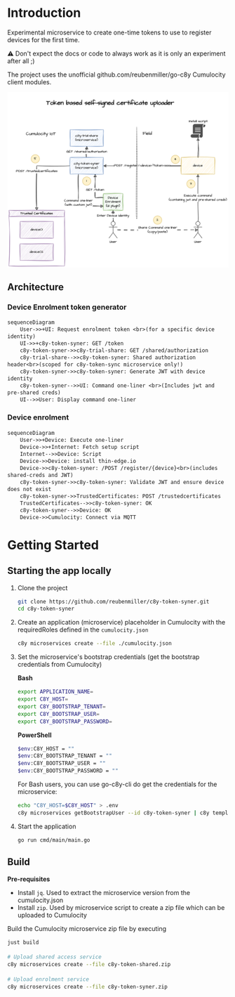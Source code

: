 # Introduction

Experimental microservice to create one-time tokens to use to register devices for the first time.

:warning: Don't expect the docs or code to always work as it is only an experiment after all ;)

The project uses the unofficial github.com/reubenmiller/go-c8y Cumulocity client modules.

![token-registration-architecture](./docs/token-registration.drawio.png)

## Architecture

### Device Enrolment token generator

```mermaid
sequenceDiagram
    User->>+UI: Request enrolment token <br>(for a specific device identity)
    UI->>+c8y-token-syner: GET /token
    c8y-token-syner->>c8y-trial-share: GET /shared/authorization
    c8y-trial-share-->>c8y-token-syner: Shared authorization header<br>(scoped for c8y-token-sync microservice only!)
    c8y-token-syner->>c8y-token-syner: Generate JWT with device identity
    c8y-token-syner-->>UI: Command one-liner <br>(Includes jwt and pre-shared creds)
    UI-->>User: Display command one-liner
```

### Device enrolment

```mermaid
sequenceDiagram
    User->>+Device: Execute one-liner
    Device->>+Internet: Fetch setup script
    Internet-->>Device: Script
    Device->>Device: install thin-edge.io
    Device->>c8y-token-syner: /POST /register/{device}<br>(includes shared-creds and JWT)
    c8y-token-syner->>c8y-token-syner: Validate JWT and ensure device does not exist
    c8y-token-syner->>TrustedCertificates: POST /trustedcertificates
    TrustedCertificates-->>c8y-token-syner: OK
    c8y-token-syner-->>Device: OK
    Device->>Cumulocity: Connect via MQTT
```

# Getting Started

## Starting the app locally

1. Clone the project

    ```sh
    git clone https://github.com/reubenmiller/c8y-token-syner.git
    cd c8y-token-syner
    ```

1. Create an application (microservice) placeholder in Cumulocity with the requiredRoles defined in the `cumulocity.json`

    ```sh
    c8y microservices create --file ./cumulocity.json
    ```

1. Set the microservice's bootstrap credentials (get the bootstrap credentials from Cumulocity)

    **Bash**

    ```sh
    export APPLICATION_NAME=
    export C8Y_HOST=
    export C8Y_BOOTSTRAP_TENANT=
    export C8Y_BOOTSTRAP_USER=
    export C8Y_BOOTSTRAP_PASSWORD=
    ```

    **PowerShell**

    ```sh
    $env:C8Y_HOST = ""
    $env:C8Y_BOOTSTRAP_TENANT = ""
    $env:C8Y_BOOTSTRAP_USER = ""
    $env:C8Y_BOOTSTRAP_PASSWORD = ""
    ```

    For Bash users, you can use go-c8y-cli do get the credentials for the microservice:

    ```sh
    echo "C8Y_HOST=$C8Y_HOST" > .env
    c8y microservices getBootstrapUser --id c8y-token-syner | c8y template execute --template "std.join('\n', ['C8Y_BOOTSTRAP_TENANT=' + input.value.tenant, 'C8Y_BOOTSTRAP_USER=' + input.value.name, 'C8Y_BOOTSTRAP_PASSWORD=' + input.value.password])" >> .env
    ```

1. Start the application

    ```sh
    go run cmd/main/main.go
    ```

## Build

**Pre-requisites**

* Install `jq`. Used to extract the microservice version from the cumulocity.json
* Install `zip`. Used by microservice script to create a zip file which can be uploaded to Cumulocity

Build the Cumulocity microservice zip file by executing

```sh
just build

# Upload shared access service
c8y microservices create --file c8y-token-shared.zip

# Upload enrolment service
c8y microservices create --file c8y-token-syner.zip
```
